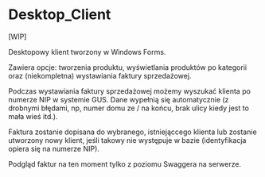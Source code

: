 # Desktop_Client

[WIP]

Desktopowy klient tworzony w Windows Forms. 

Zawiera opcje: tworzenia produktu, wyświetlania produktów po kategorii oraz (niekompletna) wystawiania faktury sprzedażowej.

Podczas wystawiania faktury sprzedażowej możemy wyszukać klienta po numerze NIP w systemie GUS. 
Dane wypełnią się automatycznie (z drobnymi błędami, np, numer domu ze / na końcu, brak ulicy kiedy jest to mała wieś itd.).

Faktura zostanie dopisana do wybranego, istniejąccego klienta lub zostanie utworzony nowy klient, jeśli takowy nie występuje w bazie
(identyfikacja opiera się na numerze NIP).

Podgląd faktur na ten moment tylko z poziomu Swaggera na serwerze.
